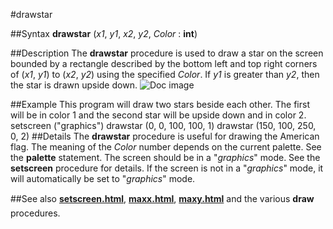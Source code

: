 
#drawstar

##Syntax
**drawstar** (*x1*, *y1*, *x2*, *y2*, *Color* : **int**)

##Description
The **drawstar** procedure is used to draw a star on the screen bounded by a rectangle described by the bottom left and top right corners of (*x1*, *y1*) to (*x2*, *y2*) using the specified *Color*. If *y1* is greater than *y2*, then the star is drawn upside down.
![Doc image](drawstar01.gif)

##Example
This program will draw two stars beside each other. The first will be in color 1 and the second star will be upside down and  in color 2.
        setscreen ("graphics")
        drawstar (0, 0, 100, 100, 1)
        drawstar (150, 100, 250, 0, 2)
##Details
The **drawstar** procedure is useful for drawing the American flag.
The meaning of the *Color* number depends on the current palette. See the **palette** statement.
The screen should be in a "*graphics*" mode. See the **setscreen** procedure for details. If the screen is not in a "*graphics*" mode, it will automatically be set to "*graphics*" mode.

##See also
**[setscreen.html](setscreen)**, **[maxx.html](maxx)**, **[maxy.html](maxy)** and the various **draw** procedures.
